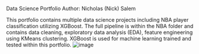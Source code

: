 Data Science Portfolio
Author: Nicholas (Nick) Salem

This portfolio contains multiple data science projects including NBA player classification utilizing XGBoost. The full pipeline is within the NBA folder and contains data cleaning, exploratory data analysis (EDA), feature engineering using KMeans clustering. XGBoost is used for machine learning trained and tested within this portfolio.
![image](https://github.com/user-attachments/assets/4d4bd2de-99db-4ad9-9eaf-9996a579eb72)
